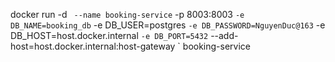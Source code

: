docker run -d `
  --name booking-service`
  -p 8003:8003 `
  -e DB_NAME=booking_db `
  -e DB_USER=postgres `
  -e DB_PASSWORD=NguyenDuc@163 `
  -e DB_HOST=host.docker.internal `
  -e DB_PORT=5432 `
  --add-host=host.docker.internal:host-gateway `
  booking-service